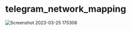 # telegram_network_mapping

![Screenshot 2023-03-25 175306](https://user-images.githubusercontent.com/5606033/227744037-b83b60c5-f9fa-47a3-8d58-3093bcac5036.jpg)
